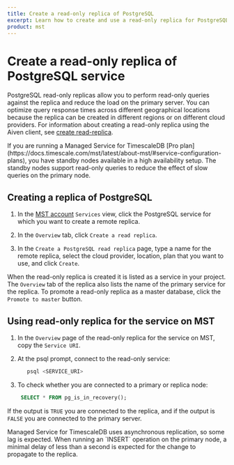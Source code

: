 ```yaml
---
title: Create a read-only replica of PostgreSQL
excerpt: Learn how to create and use a read-only replica for PostgreSQL service on Managed Service for TimescaleDB 
product: mst
---
```


# Create a read-only replica of PostgreSQL service

PostgreSQL read-only replicas allow you to perform read-only queries against
the replica and reduce the load on the primary server. You can optimize query
response times across different geographical locations because the replica can
be created in different regions or on different cloud providers.
For information about creating a read-only replica using the Aiven client,
see [create read-replica][read-replica-cli].

<highlight type="note">
If you are running a Managed Service for TimescaleDB 
[Pro plan](https://docs.timescale.com/mst/latest/about-mst/#service-configuration-plans),
you have standby nodes available in a high availability setup. The standby nodes support
read-only queries to reduce the effect of slow queries on the primary node.
</highlight>

<procedure>

## Creating a replica of PostgreSQL

1.  In the [MST account][mst-login] `Services` view, click the PostgreSQL
    service for which you want to create a remote replica.

1.  In the `Overview` tab, click `Create a read replica`.

1.  In the `Create a PostgreSQL read replica` page, type a name for the remote replica,
    select the cloud provider, location, plan that you want to use, and click
    `Create`.

</procedure>

When the read-only replica is created it is listed as a service in your
project. The `Overview` tab of the replica also lists the name of the primary
service for the replica. To promote a read-only replica as a master database,
click the `Promote to master` button.

<procedure>

## Using read-only replica for the service on MST

1.  In the `Overview` page of the read-only replica for the service on MST, copy
    the `Service URI`.

1.  At the psql prompt, connect to the read-only service:

    ```sql
       psql <SERVICE_URI>
    ```

1.  To check whether you are connected to a primary or replica node:

    ```sql
     SELECT * FROM pg_is_in_recovery();
    ```

If the output is `TRUE` you are connected to the replica, and if the output is
`FALSE` you are connected to the primary server.

</procedure>

<highlight type="note">
Managed Service for TimescaleDB uses asynchronous replication, so some lag is
expected. When running an `INSERT` operation on the primary node, a minimal
delay of less than a second is expected for the change to propagate to the
replica.
</highlight>

[mst-login]: https://portal.managed.timescale.com
[read-replica-cli]: /mst/:currentVersion:/aiven-client/replicas-cli
